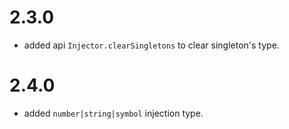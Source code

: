 # 2.3.0
* added api `Injector.clearSingletons` to clear singleton's type.
# 2.4.0
* added `number|string|symbol` injection type.